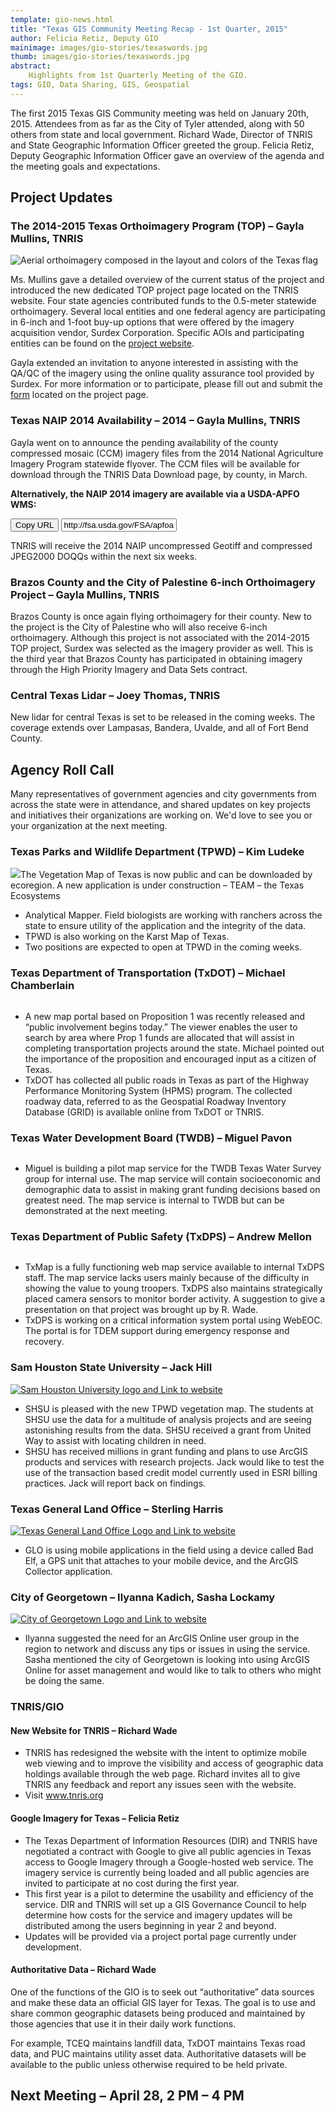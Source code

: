 ```yaml
---
template: gio-news.html
title: "Texas GIS Community Meeting Recap - 1st Quarter, 2015"
author: Felicia Retiz, Deputy GIO
mainimage: images/gio-stories/texaswords.jpg
thumb: images/gio-stories/texaswords.jpg
abstract:
    Highlights from 1st Quarterly Meeting of the GIO. 
tags: GIO, Data Sharing, GIS, Geospatial
---
```


<p class="lead">The first 2015 Texas GIS Community meeting was held on January 20th, 2015. Attendees from as far as the City of Tyler attended, along with 50 others from state and local government. Richard Wade, Director of TNRIS and State Geographic Information Officer greeted the group. Felicia Retiz, Deputy Geographic Information Officer gave an overview of the agenda and the meeting goals and expectations.</p>

## Project Updates

### The 2014-2015 Texas Orthoimagery Program (TOP) – Gayla Mullins, TNRIS

<img class="img-responsive" alt="Aerial orthoimagery composed in the layout and colors of the Texas flag" src="images/ortho_flag_blank.jpg">

Ms. Mullins gave a detailed overview of the current status of the project and introduced the new dedicated TOP project page located on the TNRIS website. Four state agencies contributed funds to the 0.5-meter statewide orthoimagery. Several local entities and one federal agency are participating in 6-inch and 1-foot buy-up options that were offered by the imagery acquisition vendor, Surdex Corporation. Specific AOIs and participating entities can be found on the [project website](2015-statewide-orthoimagery-project).

Gayla extended an invitation to anyone interested in assisting with the QA/QC of the imagery using the online quality assurance tool provided by Surdex. For more information or to participate, please fill out and submit the [form](https://tnris.org/2015-statewide-orthoimagery-project/#contact-pm) located on the project page.

### Texas NAIP 2014 Availability – 2014 – Gayla Mullins, TNRIS

Gayla went on to announce the pending availability of the county compressed mosaic (CCM) imagery files from the 2014 National Agriculture Imagery Program statewide flyover. The CCM files will be available for download through the TNRIS Data Download page, by county, in March. 

**Alternatively, the NAIP 2014 imagery are available via a USDA-APFO WMS:**

<p>
<div class="input-group copy-url-container">
      <span class="input-group-btn">
    <button class="btn btn-tnris copy-url-btn" type="button">
      <i class="fa fa-clipboard"></i> Copy URL
    </button>
  </span>
  <input class="wms-url copy-url-input form-control" type="text" readonly value="http://fsa.usda.gov/FSA/apfoapp?area=home&subject=prog&topic=nai">
</div>
</p>

TNRIS will receive the 2014 NAIP uncompressed Geotiff and compressed JPEG2000 DOQQs within the next six weeks.

### Brazos County and the City of Palestine 6-inch Orthoimagery Project – Gayla Mullins, TNRIS

Brazos County is once again flying orthoimagery for their county. New to the project is the City of Palestine who will also receive 6-inch orthoimagery. Although this project is not associated with the 2014-2015 TOP project, Surdex was selected as the imagery provider as well. This is the third year that Brazos County has participated in obtaining imagery through the High Priority Imagery and Data Sets contract.

### Central Texas Lidar – Joey Thomas, TNRIS

New lidar for central Texas is set to be released in the coming weeks. The coverage extends over Lampasas, Bandera, Uvalde, and all of Fort Bend County.

## Agency Roll Call

<p class="lead">Many representatives of government agencies and city governments from across the state were in attendance, and shared updates on key projects and initiatives their organizations are working on. We'd love to see you or your organization at the next meeting.</p>

### Texas Parks and Wildlife Department (TPWD) – Kim Ludeke 
<a href=""><img class="pull-right" src="images/gio-stories/logos/tpwd_logo.jpg"></a>The Vegetation Map of Texas is now public and can be downloaded by ecoregion. A new application is under construction – TEAM – the Texas Ecosystems 
- Analytical Mapper. Field biologists are working with ranchers across the state to ensure utility of the application and the integrity of the data.
- TPWD is also working on the Karst Map of Texas.
- Two positions are expected to open at TPWD in the coming weeks.

### Texas Department of Transportation (TxDOT) – Michael Chamberlain
<a href=""><img class="pull-right" alt="" src="images/gio-stories/logos/txdot_logo.jpg"></a>
- A new map portal based on Proposition 1 was recently released and “public involvement begins today.” The viewer enables the user to search by area where Prop 1 funds are allocated that will assist in completing transportation projects around the state. Michael pointed out the importance of the proposition and encouraged input as a citizen of Texas.
- TxDOT has collected all public roads in Texas as part of the Highway Performance Monitoring System (HPMS) program. The collected roadway data, referred to as the Geospatial Roadway Inventory Database (GRID) is available online from TxDOT or TNRIS.

### Texas Water Development Board (TWDB) – Miguel Pavon
<a href=""><img class="pull-right" alt="" src="images/gio-stories/logos/twdb_logo.jpg"></a>
- Miguel is building a pilot map service for the TWDB Texas Water Survey group for internal use. The map service will contain socioeconomic and demographic data to assist in making grant funding decisions based on greatest need. The map service is internal to TWDB but can be demonstrated at the next meeting.

### Texas Department of Public Safety (TxDPS) – Andrew Mellon
<a href=""><img class="pull-right" alt="" src="images/gio-stories/logos/tx_dps_logo.jpg"></a>
- TxMap is a fully functioning web map service available to internal TxDPS staff. The map service lacks users mainly because of the difficulty in showing the value to young troopers. TxDPS also maintains strategically placed camera sensors to monitor border activity. A suggestion to give a presentation on that project was brought up by R. Wade. 
- TxDPS is working on a critical information system portal using WebEOC. The portal is for TDEM support during emergency response and recovery.

### Sam Houston State University – Jack Hill
<a href="http://www.shsu.edu/"><img class="pull-right" alt="Sam Houston University logo and Link to website" src="images/gio-stories/logos/samhouston_logo.jpg"></a>
- SHSU is pleased with the new TPWD vegetation map. The students at SHSU use the data for a multitude of analysis projects and are seeing astonishing results from the data. SHSU received a grant from United Way to assist with locating children in need.
- SHSU has received millions in grant funding and plans to use ArcGIS products and services with research projects. Jack would like to test the use of the transaction based credit model currently used in ESRI billing practices. Jack will report back on findings.

### Texas General Land Office – Sterling Harris 
<a href="http://www.glo.texas.gov/"><img class="pull-right" alt="Texas General Land Office Logo and Link to website" src="images/gio-stories/logos/tx_glo_logo.jpg"></a>
- GLO is using mobile applications in the field using a device called Bad Elf, a GPS unit that attaches to your mobile device, and the ArcGIS Collector application.

### City of Georgetown – Ilyanna Kadich, Sasha Lockamy
<a href="https://georgetown.org/"><img class="pull-right" alt="City of Georgetown Logo and Link to website" src="images/gio-stories/logos/georgetown_logo.jpg"></a>
- Ilyanna suggested the need for an ArcGIS Online user group in the region to network and discuss any tips or issues in using the service. Sasha mentioned the city of Georgetown is looking into using ArcGIS Online for asset management and would like to talk to others who might be doing the same.

### TNRIS/GIO 

#### New Website for TNRIS – Richard Wade
- TNRIS has redesigned the website with the intent to optimize mobile web viewing and to improve the visibility and access of geographic data holdings available through the web page. Richard invites all to give TNRIS any feedback and report any issues seen with the website. 
- Visit www.tnris.org

#### Google Imagery for Texas – Felicia Retiz

- The Texas Department of Information Resources (DIR) and TNRIS have negotiated a contract with Google to give all public agencies in Texas access to Google Imagery through a Google-hosted web service. The imagery service is currently being loaded and all public agencies are invited to participate at no cost during the first year. 
- This first year is a pilot to determine the usability and efficiency of the service. DIR and TNRIS will set up a GIS Governance Council to help determine how costs for the service and imagery updates will be distributed among the users beginning in year 2 and beyond. 
- Updates will be provided via a project portal page currently under development.

#### Authoritative Data – Richard Wade

One of the functions of the GIO is to seek out “authoritative” data sources and make these data an official GIS layer for Texas. The goal is to use and share common geographic datasets being produced and maintained by those agencies that use it in their daily work functions. 

For example, TCEQ maintains landfill data, TxDOT maintains Texas road data, and PUC maintains utility asset data. Authoritative datasets will be available to the public unless otherwise required to be held private.

## Next Meeting – April 28, 2 PM – 4 PM
